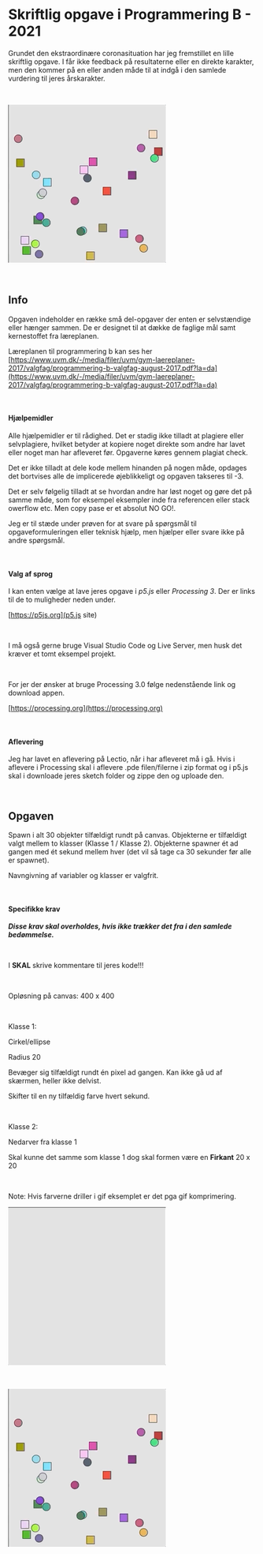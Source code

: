 # Skriftlig opgave i Programmering B - 2021

Grundet den ekstraordinære coronasituation har jeg fremstillet en lille skriftlig opgave. I får ikke feedback på resultaterne eller en direkte karakter, men den kommer på en eller anden måde til at indgå i den samlede vurdering til jeres årskarakter.

​     

![Example](./full_example.gif)

​     


## Info

Opgaven indeholder en række små del-opgaver der enten er selvstændige eller hænger sammen. De er designet til at dække de faglige mål samt kernestoffet fra læreplanen.

Læreplanen til programmering b kan ses her [https://www.uvm.dk/-/media/filer/uvm/gym-laereplaner-2017/valgfag/programmering-b-valgfag-august-2017.pdf?la=da](https://www.uvm.dk/-/media/filer/uvm/gym-laereplaner-2017/valgfag/programmering-b-valgfag-august-2017.pdf?la=da)

​     

#### Hjælpemidler

Alle hjælpemidler er til rådighed. Det er stadig ikke tilladt at plagiere eller selvplagiere, hvilket betyder at kopiere noget direkte som andre har lavet eller noget man har afleveret før. Opgaverne køres gennem plagiat check. 

Det er ikke tilladt at dele kode mellem hinanden på nogen måde, opdages det bortvises alle de implicerede øjeblikkeligt og opgaven takseres til -3. 

Det er selv følgelig tilladt at se hvordan andre har løst noget og gøre det på samme måde, som for eksempel eksempler inde fra referencen eller stack owerflow etc. Men copy pase er et absolut NO GO!.

Jeg er til stæde under prøven for at svare på spørgsmål til opgaveformuleringen eller teknisk hjælp, men hjælper eller svare ikke på andre spørgsmål.

​     

#### Valg af sprog

I kan enten vælge at lave jeres opgave i *p5.js* eller *Processing 3*. Der er links til de to muligheder neden under.

[https://p5js.org](p5.js site)

​     

I må også gerne bruge Visual Studio Code og Live Server, men husk det kræver et tomt eksempel projekt.

​     

For jer der ønsker at bruge Processing 3.0 følge nedenstående link og download appen.

[https://processing.org](https://processing.org)

​     

#### Aflevering

Jeg har lavet en aflevering på Lectio, når i har afleveret må i gå. Hvis i aflevere i Processing skal i aflevere .pde filen/filerne i zip format og i p5.js skal i downloade jeres sketch folder og zippe den og uploade den.

​     

## Opgaven

Spawn i alt 30 objekter tilfældigt rundt på canvas. Objekterne er tilfældigt valgt mellem to klasser (Klasse 1 / Klasse 2). Objekterne spawner ét ad gangen med ét sekund mellem hver (det vil så tage ca 30 sekunder før alle er spawnet).


Navngivning af variabler og klasser er valgfrit.

​     


#### Specifikke krav

***Disse krav skal overholdes, hvis ikke trækker det fra i den samlede bedømmelse.***

​     

I **SKAL** skrive kommentare til jeres kode!!!

​     

Opløsning på canvas: 400 x 400

​     

Klasse 1:

Cirkel/ellipse

Radius 20

Bevæger sig tilfældigt rundt én pixel ad gangen. Kan ikke gå ud af skærmen, heller ikke delvist.

Skifter til en ny tilfældig farve hvert sekund. 

​     

Klasse 2:

Nedarver fra klasse 1

Skal kunne det samme som klasse 1 dog skal formen være en **Firkant** 20 x 20

​     

Note: Hvis farverne driller i gif eksemplet er det pga gif komprimering. 



![Spawn](./spawn.gif)



​           

![Example](./full_example.gif)
